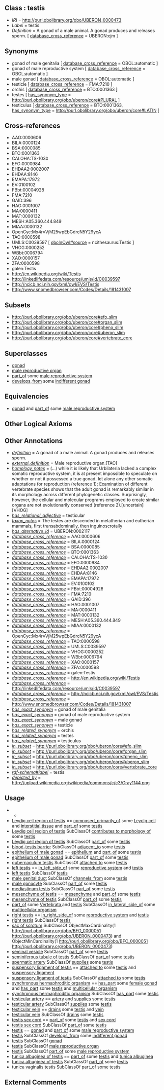 
## Class : testis

 * *IRI* = http://purl.obolibrary.org/obo/UBERON_0000473
 * *Label* = testis
 * *Definition* = A gonad of a male animal. A gonad produces and releases sperm. [ [database_cross_reference](../../ef/oboInOwl#hasDbXref.md) = UBERON:cjm ]

## Synonyms

 * gonad of male genitalia [ [database_cross_reference](../../ef/oboInOwl#hasDbXref.md) = OBOL:automatic ]
 * gonad of male reproductive system [ [database_cross_reference](../../ef/oboInOwl#hasDbXref.md) = OBOL:automatic ]
 * male gonad [ [database_cross_reference](../../ef/oboInOwl#hasDbXref.md) = OBOL:automatic ]
 * testicle [ [database_cross_reference](../../ef/oboInOwl#hasDbXref.md) = FMA:7210 ]
 * orchis [ [database_cross_reference](../../ef/oboInOwl#hasDbXref.md) = BTO:0001363 ]
 * testes [ [has_synonym_type](../../pe/oboInOwl#hasSynonymType.md) = http://purl.obolibrary.org/obo/uberon/core#PLURAL ]
 * testiculus [ [database_cross_reference](../../ef/oboInOwl#hasDbXref.md) = BTO:0001363, [has_synonym_type](../../pe/oboInOwl#hasSynonymType.md) = http://purl.obolibrary.org/obo/uberon/core#LATIN ]

## Cross-references

 * AAO:0000606
 * BILA:0000124
 * BSA:0000085
 * BTO:0001363
 * CALOHA:TS-1030
 * EFO:0000984
 * EHDAA2:0002007
 * EHDAA:8146
 * EMAPA:17972
 * EV:0100102
 * FBbt:00004928
 * FMA:7210
 * GAID:396
 * HAO:0001007
 * MA:0000411
 * MAT:0000132
 * MESH:A05.360.444.849
 * MIAA:0000132
 * OpenCyc:Mx4rvVjM25wpEbGdrcN5Y29ycA
 * TAO:0000598
 * UMLS:C0039597 [ [oboInOwl#source](../../ce/oboInOwl#source.md) = ncithesaurus:Testis ]
 * VHOG:0000252
 * WBbt:0006794
 * XAO:0000157
 * ZFA:0000598
 * galen:Testis
 * http://en.wikipedia.org/wiki/Testis
 * http://linkedlifedata.com/resource/umls/id/C0039597
 * http://ncicb.nci.nih.gov/xml/owl/EVS/Testis
 * http://www.snomedbrowser.com/Codes/Details/181431007

## Subsets

 * http://purl.obolibrary.org/obo/uberon/core#efo_slim
 * http://purl.obolibrary.org/obo/uberon/core#organ_slim
 * http://purl.obolibrary.org/obo/uberon/core#pheno_slim
 * http://purl.obolibrary.org/obo/uberon/core#uberon_slim
 * http://purl.obolibrary.org/obo/uberon/core#vertebrate_core

## Superclasses

 * [gonad](../../UBERON/91/UBERON_0000991.md)
 * [male reproductive organ](../../UBERON/35/UBERON_0003135.md)
 * [part_of](../../BFO/50/BFO_0000050.md) some [male reproductive system](../../UBERON/79/UBERON_0000079.md)
 * [develops_from](../../RO/02/RO_0002202.md) some [indifferent gonad](../../UBERON/17/UBERON_0009117.md)

## Equivalencies

 * [gonad](../../UBERON/91/UBERON_0000991.md) and [part_of](../../BFO/50/BFO_0000050.md) some [male reproductive system](../../UBERON/79/UBERON_0000079.md)

## Other Logical Axioms


## Other Annotations

 * *[definition](../../IAO/15/IAO_0000115.md)* = A gonad of a male animal. A gonad produces and releases sperm.
 * *[external_definition](../../UBPROP/01/UBPROP_0000001.md)* = Male reproductive organ.[TAO]
 * *[homology_notes](../../UBPROP/03/UBPROP_0000003.md)* = (...) while it is likely that Urbilateria lacked a complex somatic reproductive system, it is at present impossible to speculate on whether or not it possessed a true gonad, let alone any other somatic adaptations for reproduction (reference 1); Examination of different vertebrate species shows that the adult gonad is remarkably similar in its morphology across different phylogenetic classes. Surprisingly, however, the cellular and molecular programs employed to create similar organs are not evolutionarily conserved (reference 2).[uncertain][VHOG]
 * *[has_relational_adjective](../../UBPROP/07/UBPROP_0000007.md)* = testicular
 * *[taxon_notes](../../UBPROP/08/UBPROP_0000008.md)* = The testes are descended in metatherian and eutherian mammals, first transabdominally, then inguinoscrotally
 * *[has_alternative_id](../../Id/oboInOwl#hasAlternativeId.md)* = UBERON:0002117
 * *[database_cross_reference](../../ef/oboInOwl#hasDbXref.md)* = AAO:0000606
 * *[database_cross_reference](../../ef/oboInOwl#hasDbXref.md)* = BILA:0000124
 * *[database_cross_reference](../../ef/oboInOwl#hasDbXref.md)* = BSA:0000085
 * *[database_cross_reference](../../ef/oboInOwl#hasDbXref.md)* = BTO:0001363
 * *[database_cross_reference](../../ef/oboInOwl#hasDbXref.md)* = CALOHA:TS-1030
 * *[database_cross_reference](../../ef/oboInOwl#hasDbXref.md)* = EFO:0000984
 * *[database_cross_reference](../../ef/oboInOwl#hasDbXref.md)* = EHDAA2:0002007
 * *[database_cross_reference](../../ef/oboInOwl#hasDbXref.md)* = EHDAA:8146
 * *[database_cross_reference](../../ef/oboInOwl#hasDbXref.md)* = EMAPA:17972
 * *[database_cross_reference](../../ef/oboInOwl#hasDbXref.md)* = EV:0100102
 * *[database_cross_reference](../../ef/oboInOwl#hasDbXref.md)* = FBbt:00004928
 * *[database_cross_reference](../../ef/oboInOwl#hasDbXref.md)* = FMA:7210
 * *[database_cross_reference](../../ef/oboInOwl#hasDbXref.md)* = GAID:396
 * *[database_cross_reference](../../ef/oboInOwl#hasDbXref.md)* = HAO:0001007
 * *[database_cross_reference](../../ef/oboInOwl#hasDbXref.md)* = MA:0000411
 * *[database_cross_reference](../../ef/oboInOwl#hasDbXref.md)* = MAT:0000132
 * *[database_cross_reference](../../ef/oboInOwl#hasDbXref.md)* = MESH:A05.360.444.849
 * *[database_cross_reference](../../ef/oboInOwl#hasDbXref.md)* = MIAA:0000132
 * *[database_cross_reference](../../ef/oboInOwl#hasDbXref.md)* = OpenCyc:Mx4rvVjM25wpEbGdrcN5Y29ycA
 * *[database_cross_reference](../../ef/oboInOwl#hasDbXref.md)* = TAO:0000598
 * *[database_cross_reference](../../ef/oboInOwl#hasDbXref.md)* = UMLS:C0039597
 * *[database_cross_reference](../../ef/oboInOwl#hasDbXref.md)* = VHOG:0000252
 * *[database_cross_reference](../../ef/oboInOwl#hasDbXref.md)* = WBbt:0006794
 * *[database_cross_reference](../../ef/oboInOwl#hasDbXref.md)* = XAO:0000157
 * *[database_cross_reference](../../ef/oboInOwl#hasDbXref.md)* = ZFA:0000598
 * *[database_cross_reference](../../ef/oboInOwl#hasDbXref.md)* = galen:Testis
 * *[database_cross_reference](../../ef/oboInOwl#hasDbXref.md)* = http://en.wikipedia.org/wiki/Testis
 * *[database_cross_reference](../../ef/oboInOwl#hasDbXref.md)* = http://linkedlifedata.com/resource/umls/id/C0039597
 * *[database_cross_reference](../../ef/oboInOwl#hasDbXref.md)* = http://ncicb.nci.nih.gov/xml/owl/EVS/Testis
 * *[database_cross_reference](../../ef/oboInOwl#hasDbXref.md)* = http://www.snomedbrowser.com/Codes/Details/181431007
 * *[has_exact_synonym](../../ym/oboInOwl#hasExactSynonym.md)* = gonad of male genitalia
 * *[has_exact_synonym](../../ym/oboInOwl#hasExactSynonym.md)* = gonad of male reproductive system
 * *[has_exact_synonym](../../ym/oboInOwl#hasExactSynonym.md)* = male gonad
 * *[has_exact_synonym](../../ym/oboInOwl#hasExactSynonym.md)* = testicle
 * *[has_related_synonym](../../ym/oboInOwl#hasRelatedSynonym.md)* = orchis
 * *[has_related_synonym](../../ym/oboInOwl#hasRelatedSynonym.md)* = testes
 * *[has_related_synonym](../../ym/oboInOwl#hasRelatedSynonym.md)* = testiculus
 * *[in_subset](../../et/oboInOwl#inSubset.md)* = http://purl.obolibrary.org/obo/uberon/core#efo_slim
 * *[in_subset](../../et/oboInOwl#inSubset.md)* = http://purl.obolibrary.org/obo/uberon/core#organ_slim
 * *[in_subset](../../et/oboInOwl#inSubset.md)* = http://purl.obolibrary.org/obo/uberon/core#pheno_slim
 * *[in_subset](../../et/oboInOwl#inSubset.md)* = http://purl.obolibrary.org/obo/uberon/core#uberon_slim
 * *[in_subset](../../et/oboInOwl#inSubset.md)* = http://purl.obolibrary.org/obo/uberon/core#vertebrate_core
 * *[rdf-schema#label](../../el/rdf-schema#label.md)* = testis
 * *[depicted_by](../../depicted/by/depicted_by.md)* = http://upload.wikimedia.org/wikipedia/commons/c/c3/Gray1144.png

## Usage

 * -
 * [Leydig cell region of testis](../../UBERON/12/UBERON_0005212.md) == [composed_primarily_of](../../RO/73/RO_0002473.md) some [Leydig cell](../../CL/78/CL_0000178.md) and [interstitial tissue](../../UBERON/69/UBERON_0005169.md) and [part_of](../../BFO/50/BFO_0000050.md) some [testis](../../UBERON/73/UBERON_0000473.md)
 * [Leydig cell region of testis](../../UBERON/12/UBERON_0005212.md) SubClassOf [contributes to morphology of](../../RO/33/RO_0002433.md) some [testis](../../UBERON/73/UBERON_0000473.md)
 * [Leydig cell region of testis](../../UBERON/12/UBERON_0005212.md) SubClassOf [part_of](../../BFO/50/BFO_0000050.md) some [testis](../../UBERON/73/UBERON_0000473.md)
 * [blood-testis barrier](../../UBERON/14/UBERON_0014914.md) SubClassOf [adjacent_to](../../RO/20/RO_0002220.md) some [testis](../../UBERON/73/UBERON_0000473.md)
 * [epithelium of male gonad](../../UBERON/10/UBERON_0004910.md) == [epithelium](../../UBERON/83/UBERON_0000483.md) and [part_of](../../BFO/50/BFO_0000050.md) some [testis](../../UBERON/73/UBERON_0000473.md)
 * [epithelium of male gonad](../../UBERON/10/UBERON_0004910.md) SubClassOf [part_of](../../BFO/50/BFO_0000050.md) some [testis](../../UBERON/73/UBERON_0000473.md)
 * [gubernaculum testis](../../UBERON/43/UBERON_0008843.md) SubClassOf [attached to](../../RO/71/RO_0002371.md) some [testis](../../UBERON/73/UBERON_0000473.md)
 * [left testis](../../UBERON/33/UBERON_0004533.md) == [in_left_side_of](../../BSPO/20/BSPO_0000120.md) some [reproductive system](../../UBERON/90/UBERON_0000990.md) and [testis](../../UBERON/73/UBERON_0000473.md)
 * [left testis](../../UBERON/33/UBERON_0004533.md) SubClassOf [testis](../../UBERON/73/UBERON_0000473.md)
 * [male genital duct](../../UBERON/47/UBERON_0006947.md) SubClassOf [channels_from](../../core#channels/om/core#channels_from.md) some [testis](../../UBERON/73/UBERON_0000473.md)
 * [male gonocyte](../../CL/38/CL_0002238.md) SubClassOf [part_of](../../BFO/50/BFO_0000050.md) some [testis](../../UBERON/73/UBERON_0000473.md)
 * [mediastinum testis](../../UBERON/51/UBERON_0005051.md) SubClassOf [part_of](../../BFO/50/BFO_0000050.md) some [testis](../../UBERON/73/UBERON_0000473.md)
 * [mesenchyme of testis](../../UBERON/12/UBERON_0003312.md) == [mesenchyme](../../UBERON/04/UBERON_0003104.md) and [part_of](../../BFO/50/BFO_0000050.md) some [testis](../../UBERON/73/UBERON_0000473.md)
 * [mesenchyme of testis](../../UBERON/12/UBERON_0003312.md) SubClassOf [part_of](../../BFO/50/BFO_0000050.md) some [testis](../../UBERON/73/UBERON_0000473.md)
 * [part_of](../../BFO/50/BFO_0000050.md) some [Vertebrata <Metazoa>](../../NCBITaxon/42/NCBITaxon_7742.md) and [testis](../../UBERON/73/UBERON_0000473.md) SubClassOf [in_lateral_side_of](../../BSPO/26/BSPO_0000126.md) some [multicellular organism](../../UBERON/68/UBERON_0000468.md)
 * [right testis](../../UBERON/34/UBERON_0004534.md) == [in_right_side_of](../../BSPO/21/BSPO_0000121.md) some [reproductive system](../../UBERON/90/UBERON_0000990.md) and [testis](../../UBERON/73/UBERON_0000473.md)
 * [right testis](../../UBERON/34/UBERON_0004534.md) SubClassOf [testis](../../UBERON/73/UBERON_0000473.md)
 * [sac of scrotum](../../UBERON/05/UBERON_0035105.md) SubClassOf ObjectMaxCardinality(1 <http://purl.obolibrary.org/obo/BFO_0000051> <http://purl.obolibrary.org/obo/UBERON_0000473>) and ObjectMinCardinality(1 <http://purl.obolibrary.org/obo/BFO_0000051> <http://purl.obolibrary.org/obo/UBERON_0000473>)
 * [seminal vesicle](../../UBERON/98/UBERON_0000998.md) SubClassOf [part_of](../../BFO/50/BFO_0000050.md) some [testis](../../UBERON/73/UBERON_0000473.md)
 * [seminiferous tubule of testis](../../UBERON/43/UBERON_0001343.md) SubClassOf [part_of](../../BFO/50/BFO_0000050.md) some [testis](../../UBERON/73/UBERON_0000473.md)
 * [spermatic artery](../../UBERON/59/UBERON_0009659.md) SubClassOf [supplies](../../RO/78/RO_0002178.md) some [testis](../../UBERON/73/UBERON_0000473.md)
 * [suspensory ligament of testis](../../UBERON/42/UBERON_0008842.md) == [attached to](../../RO/71/RO_0002371.md) some [testis](../../UBERON/73/UBERON_0000473.md) and [suspensory ligament](../../UBERON/41/UBERON_0008841.md)
 * [suspensory ligament of testis](../../UBERON/42/UBERON_0008842.md) SubClassOf [attached to](../../RO/71/RO_0002371.md) some [testis](../../UBERON/73/UBERON_0000473.md)
 * [synchronous hermaphroditic organism](../../UBERON/99/UBERON_0010899.md) == [has_part](../../BFO/51/BFO_0000051.md) some [female gonad](../../UBERON/92/UBERON_0000992.md) and [has_part](../../BFO/51/BFO_0000051.md) some [testis](../../UBERON/73/UBERON_0000473.md) and [multicellular organism](../../UBERON/68/UBERON_0000468.md)
 * [synchronous hermaphroditic organism](../../UBERON/99/UBERON_0010899.md) SubClassOf [has_part](../../BFO/51/BFO_0000051.md) some [testis](../../UBERON/73/UBERON_0000473.md)
 * [testicular artery](../../UBERON/87/UBERON_0001187.md) == [artery](../../UBERON/37/UBERON_0001637.md) and [supplies](../../RO/78/RO_0002178.md) some [testis](../../UBERON/73/UBERON_0000473.md)
 * [testicular artery](../../UBERON/87/UBERON_0001187.md) SubClassOf [supplies](../../RO/78/RO_0002178.md) some [testis](../../UBERON/73/UBERON_0000473.md)
 * [testicular vein](../../UBERON/44/UBERON_0001144.md) == [drains](../../RO/79/RO_0002179.md) some [testis](../../UBERON/73/UBERON_0000473.md) and [vein](../../UBERON/38/UBERON_0001638.md)
 * [testicular vein](../../UBERON/44/UBERON_0001144.md) SubClassOf [drains](../../RO/79/RO_0002179.md) some [testis](../../UBERON/73/UBERON_0000473.md)
 * [testis sex cord](../../UBERON/97/UBERON_0005297.md) == [part_of](../../BFO/50/BFO_0000050.md) some [testis](../../UBERON/73/UBERON_0000473.md) and [sex cord](../../UBERON/95/UBERON_0005295.md)
 * [testis sex cord](../../UBERON/97/UBERON_0005297.md) SubClassOf [part_of](../../BFO/50/BFO_0000050.md) some [testis](../../UBERON/73/UBERON_0000473.md)
 * [testis](../../UBERON/73/UBERON_0000473.md) == [gonad](../../UBERON/91/UBERON_0000991.md) and [part_of](../../BFO/50/BFO_0000050.md) some [male reproductive system](../../UBERON/79/UBERON_0000079.md)
 * [testis](../../UBERON/73/UBERON_0000473.md) SubClassOf [develops_from](../../RO/02/RO_0002202.md) some [indifferent gonad](../../UBERON/17/UBERON_0009117.md)
 * [testis](../../UBERON/73/UBERON_0000473.md) SubClassOf [gonad](../../UBERON/91/UBERON_0000991.md)
 * [testis](../../UBERON/73/UBERON_0000473.md) SubClassOf [male reproductive organ](../../UBERON/35/UBERON_0003135.md)
 * [testis](../../UBERON/73/UBERON_0000473.md) SubClassOf [part_of](../../BFO/50/BFO_0000050.md) some [male reproductive system](../../UBERON/79/UBERON_0000079.md)
 * [tunica albuginea of testis](../../UBERON/43/UBERON_0006643.md) == [part_of](../../BFO/50/BFO_0000050.md) some [testis](../../UBERON/73/UBERON_0000473.md) and [tunica albuginea](../../UBERON/10/UBERON_0006610.md)
 * [tunica albuginea of testis](../../UBERON/43/UBERON_0006643.md) SubClassOf [part_of](../../BFO/50/BFO_0000050.md) some [testis](../../UBERON/73/UBERON_0000473.md)
 * [tunica vaginalis testis](../../UBERON/50/UBERON_0006650.md) SubClassOf [part_of](../../BFO/50/BFO_0000050.md) some [testis](../../UBERON/73/UBERON_0000473.md)

## External Comments

